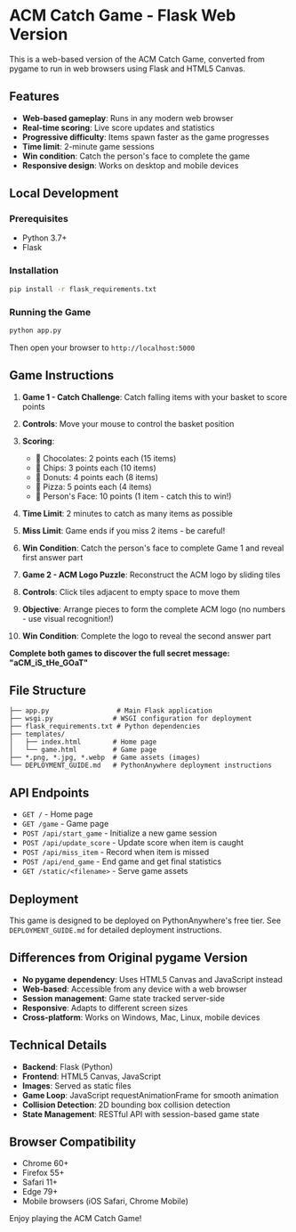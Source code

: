 # ACM Catch Game - Flask Web Version

This is a web-based version of the ACM Catch Game, converted from pygame to run in web browsers using Flask and HTML5 Canvas.

## Features

- **Web-based gameplay**: Runs in any modern web browser
- **Real-time scoring**: Live score updates and statistics
- **Progressive difficulty**: Items spawn faster as the game progresses
- **Time limit**: 2-minute game sessions
- **Win condition**: Catch the person's face to complete the game
- **Responsive design**: Works on desktop and mobile devices

## Local Development

### Prerequisites
- Python 3.7+
- Flask

### Installation
```bash
pip install -r flask_requirements.txt
```

### Running the Game
```bash
python app.py
```

Then open your browser to `http://localhost:5000`

## Game Instructions

1. **Game 1 - Catch Challenge**: Catch falling items with your basket to score points
2. **Controls**: Move your mouse to control the basket position
3. **Scoring**:
   - 🍫 Chocolates: 2 points each (15 items)
   - 🍟 Chips: 3 points each (10 items)
   - 🍩 Donuts: 4 points each (8 items)
   - 🍕 Pizza: 5 points each (4 items)
   - 👤 Person's Face: 10 points (1 item - catch this to win!)
4. **Time Limit**: 2 minutes to catch as many items as possible
5. **Miss Limit**: Game ends if you miss 2 items - be careful!
6. **Win Condition**: Catch the person's face to complete Game 1 and reveal first answer part

7. **Game 2 - ACM Logo Puzzle**: Reconstruct the ACM logo by sliding tiles
8. **Controls**: Click tiles adjacent to empty space to move them
9. **Objective**: Arrange pieces to form the complete ACM logo (no numbers - use visual recognition!)
10. **Win Condition**: Complete the logo to reveal the second answer part

**Complete both games to discover the full secret message: "aCM_iS_tHe_GOaT"**

## File Structure

```
├── app.py                 # Main Flask application
├── wsgi.py               # WSGI configuration for deployment
├── flask_requirements.txt # Python dependencies
├── templates/
│   ├── index.html        # Home page
│   └── game.html         # Game page
├── *.png, *.jpg, *.webp  # Game assets (images)
└── DEPLOYMENT_GUIDE.md   # PythonAnywhere deployment instructions
```

## API Endpoints

- `GET /` - Home page
- `GET /game` - Game page
- `POST /api/start_game` - Initialize a new game session
- `POST /api/update_score` - Update score when item is caught
- `POST /api/miss_item` - Record when item is missed
- `POST /api/end_game` - End game and get final statistics
- `GET /static/<filename>` - Serve game assets

## Deployment

This game is designed to be deployed on PythonAnywhere's free tier. See `DEPLOYMENT_GUIDE.md` for detailed deployment instructions.

## Differences from Original pygame Version

- **No pygame dependency**: Uses HTML5 Canvas and JavaScript instead
- **Web-based**: Accessible from any device with a web browser
- **Session management**: Game state tracked server-side
- **Responsive**: Adapts to different screen sizes
- **Cross-platform**: Works on Windows, Mac, Linux, mobile devices

## Technical Details

- **Backend**: Flask (Python)
- **Frontend**: HTML5 Canvas, JavaScript
- **Images**: Served as static files
- **Game Loop**: JavaScript requestAnimationFrame for smooth animation
- **Collision Detection**: 2D bounding box collision detection
- **State Management**: RESTful API with session-based game state

## Browser Compatibility

- Chrome 60+
- Firefox 55+
- Safari 11+
- Edge 79+
- Mobile browsers (iOS Safari, Chrome Mobile)

Enjoy playing the ACM Catch Game!
